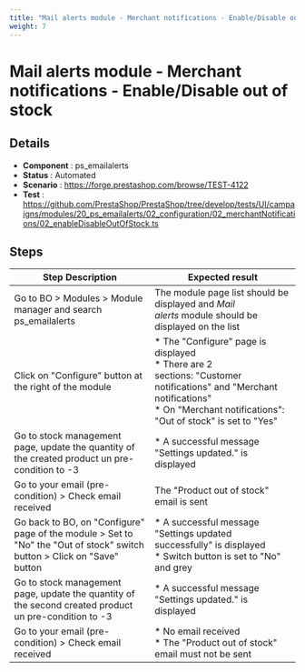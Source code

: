 ```yaml
---
title: "Mail alerts module - Merchant notifications - Enable/Disable out of stock"
weight: 7
---
```


# Mail alerts module - Merchant notifications - Enable/Disable out of stock
## Details
* **Component** : ps_emailalerts
* **Status** : Automated
* **Scenario** : https://forge.prestashop.com/browse/TEST-4122
* **Test** : https://github.com/PrestaShop/PrestaShop/tree/develop/tests/UI/campaigns/modules/20_ps_emailalerts/02_configuration/02_merchantNotifications/02_enableDisableOutOfStock.ts

## Steps
| Step Description | Expected result |
| ----- | ----- |
| Go to BO > Modules > Module manager and search ps_emailalerts | The module page list should be displayed and *Mail alerts* module should be displayed on the list |
| Click on "Configure" button at the right of the module | * The "Configure" page is displayed<br> * There are 2 sections: "Customer notifications" and "Merchant notifications"<br> * On "Merchant notifications": "Out of stock" is set to "Yes" |
| Go to stock management page, update the quantity of the created product un pre-condition to -3 | * A successful message "Settings updated." is displayed |
| Go to your email (pre-condition) > Check email received | The "Product out of stock" email is sent |
| Go back to BO, on "Configure" page of the module > Set to "No" the "Out of stock" switch button > Click on "Save" button | * A successful message "Settings updated successfully" is displayed<br> * Switch button is set to "No" and grey |
| Go to stock management page, update the quantity of the second created product un pre-condition to -3 | * A successful message "Settings updated." is displayed |
| Go to your email (pre-condition) > Check email received | * No email received<br> * The "Product out of stock" email must not be sent |
